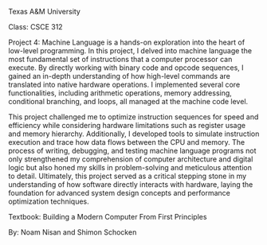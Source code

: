 Texas A&M University

Class: CSCE 312

Project 4: Machine Language is a hands-on exploration into the heart of low-level programming. In this project, I delved into machine language the most fundamental set of instructions that a computer processor can execute. By directly working with binary code and opcode sequences, I gained an in-depth understanding of how high-level commands are translated into native hardware operations. I implemented several core functionalities, including arithmetic operations, memory addressing, conditional branching, and loops, all managed at the machine code level. 

This project challenged me to optimize instruction sequences for speed and efficiency while considering hardware limitations such as register usage and memory hierarchy. Additionally, I developed tools to simulate instruction execution and trace how data flows between the CPU and memory. The process of writing, debugging, and testing machine language programs not only strengthened my comprehension of computer architecture and digital logic but also honed my skills in problem-solving and meticulous attention to detail. Ultimately, this project served as a critical stepping stone in my understanding of how software directly interacts with hardware, laying the foundation for advanced system design concepts and performance optimization techniques.



Textbook: Building a Modern Computer From First Principles

By: Noam Nisan and Shimon Schocken
